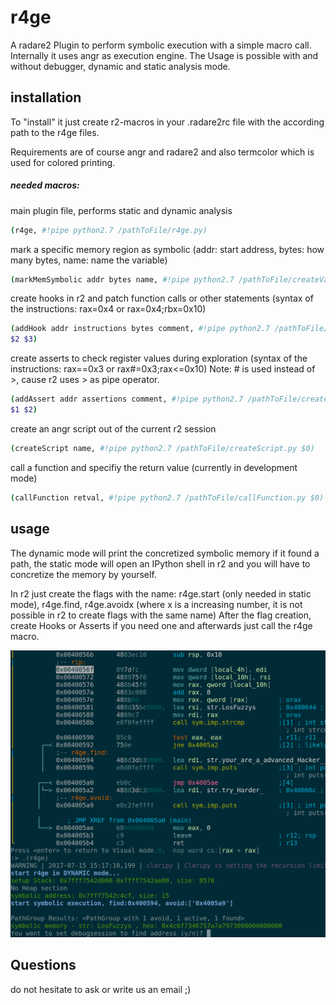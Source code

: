 # r4ge

A radare2 Plugin to perform symbolic execution with a simple 
macro call.
Internally it uses angr as execution engine.
The Usage is possible with and without debugger, dynamic and 
static analysis mode.

## installation
To "install" it just create r2-macros in your .radare2rc file
with the according path to the r4ge files.

Requirements are of course angr and radare2 and also termcolor which is used
for colored printing.

##### needed macros:

main plugin file, performs static and dynamic analysis
```sh
(r4ge, #!pipe python2.7 /pathToFile/r4ge.py)
```
mark a specific memory region as symbolic (addr: start address, bytes: how many bytes, name: name
the variable)
```sh
(markMemSymbolic addr bytes name, #!pipe python2.7 /pathToFile/createVariable.py symb $0 $1 $2)
```

create hooks in r2 and patch function calls or other statements (syntax of the instructions: rax=0x4
or rax=0x4;rbx=0x10)
```sh
(addHook addr instructions bytes comment, #!pipe python2.7 /pathToFile/createVariable.py hook $0 $1
$2 $3)
```

create asserts to check register values during exploration (syntax of the instructions: rax==0x3 or
rax#=0x3;rax<=0x10) Note: # is used instead of >, cause r2 uses > as pipe operator.
```sh
(addAssert addr assertions comment, #!pipe python2.7 /pathToFile/createVariable.py assert $0
$1 $2)
```

create an angr script out of the current r2 session
```sh
(createScript name, #!pipe python2.7 /pathToFile/createScript.py $0)
```

call a function and specifiy the return value (currently in development mode)
```sh
(callFunction retval, #!pipe python2.7 /pathToFile/callFunction.py $0)
```

## usage

The dynamic mode will print the concretized symbolic memory if it found a path, 
the static mode will open an IPython shell in r2 and you will have to concretize the memory
by yourself.

In r2 just create the flags with the name: r4ge.start (only needed in static mode), r4ge.find,
r4ge.avoidx (where x is a increasing number, it is not possible in r2 to create flags with the same
name)
After the flag creation, create Hooks or Asserts if you need one and afterwards just call the r4ge
macro.

![alt text](/doc/usage_image.png)


## Questions
do not hesitate to ask or write us an email ;)

